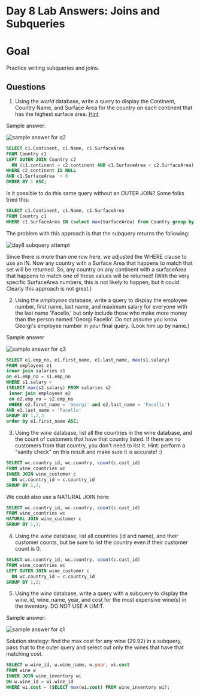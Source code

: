 # Day 8 Lab Answers: Joins and Subqueries
# Goal
Practice writing subqueries and joins.

## Questions
1. Using the *world* database, write a query to display the Continent, Country Name, and Surface Area for the country on each continent that has the highest surface area. [Hint](https://stackoverflow.com/a/1813766)

Sample answer:

![sample answer for q2](https://github.com/megansquire/CSC301Fall2018/blob/master/images/day8lab.2.png)

```sql
SELECT c1.Continent, c1.Name, c1.SurfaceArea
FROM Country c1
LEFT OUTER JOIN Country c2
  ON (c1.continent = c2.continent AND c1.SurfaceArea < c2.SurfaceArea)
WHERE c2.continent IS NULL
AND c1.SurfaceArea  > 0
ORDER BY 1 ASC;
```

Is it possible to do this same query without an OUTER JOIN? Some folks tried this:

```sql
SELECT c1.Continent, c1.Name, c1.SurfaceArea 
FROM Country c1 
WHERE c1.SurfaceArea IN (select max(SurfaceArea) from Country group by Continent)
```

The problem with this approach is that the subquery returns the following:

![day8 subquery attempt](https://github.com/megansquire/CSC301Fall2018/blob/master/images/day8lab.4.png)

Since there is more than one row here, we adjusted the WHERE clause to use an IN. Now any country with a Surface Area that happens to match that set will be returned. So, any country on any continent with a surfaceArea that happens to match one of these values will be returned! (With the very specific SurfaceArea numbers, this is not likely to happen, but it could. Clearly this approach is not great.) 

2. Using the *employees* database, write a query to display the employee number, first name, last name, and maximum salary for everyone with the last name 'Facello,' but only include those who make more money than the person named 'Georgi Facello'. Do not assume you know Georgi's employee number in your final query. (Look him up by name.)

Sample answer

![sample answer for q3](https://github.com/megansquire/CSC301Fall2018/blob/master/images/day8lab.3.png)


```sql
SELECT e1.emp_no, e1.first_name, e1.last_name, max(s1.salary)
FROM employees e1
inner join salaries s1
on e1.emp_no = s1.emp_no
WHERE s1.salary > 
(SELECT max(s2.salary) FROM salaries s2
 inner join employees e2
 on e2.emp_no = s2.emp_no 
 WHERE e2.first_name = 'Georgi' and e2.last_name = 'Facello')
AND e1.last_name = 'Facello'
GROUP BY 1,2,3
order by e1.first_name ASC;
```

3. Using the *wine* database, list all the countries in the wine database, and the count of customers that have that country listed. If there are no customers from that country, you don't need to list it. Hint: perform a "sanity check" on this result and make sure it is accurate! :) 
```sql
SELECT wc.country_id, wc.country, count(c.cust_id)
FROM wine_countries wc
INNER JOIN wine_customer c
  ON wc.country_id = c.country_id 
GROUP BY 1,2;
```
We could also use a NATURAL JOIN here:
```sql
SELECT wc.country_id, wc.country, count(c.cust_id)
FROM wine_countries wc
NATURAL JOIN wine_customer c
GROUP BY 1,2;
```

4. Using the *wine* database, list all countries (id and name), and their customer counts, but be sure to list the country even if their customer count is 0.
```sql
SELECT wc.country_id, wc.country, count(c.cust_id)
FROM wine_countries wc
LEFT OUTER JOIN wine_customer c
  ON wc.country_id = c.country_id 
GROUP BY 1,2;
```

5. Using the *wine* database, write a query with a subquery to display the wine_id, wine_name, year, and cost for the most expensive wine(s) in the inventory. DO NOT USE A LIMIT.

Sample answer:

![sample answer for q1](https://github.com/megansquire/CSC301Fall2018/blob/master/images/day8lab.1.png)

Solution strategy: find the max cost for any wine (29.92) in a subquery, pass that to the outer query and select out only the wines that have that matching cost. 

```sql
SELECT w.wine_id, w.wine_name, w.year, wi.cost
FROM wine w
INNER JOIN wine_inventory wi
ON w.wine_id = wi.wine_id
WHERE wi.cost = (SELECT max(wi.cost) FROM wine_inventory wi);
```
